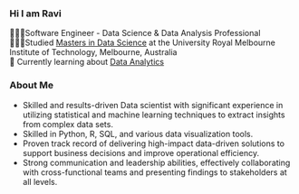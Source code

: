 ### Hi I am Ravi
🧑🏻‍💻Software Engineer - Data Science & Data Analysis Professional </br>
👨🏽‍🎓Studied [Masters in Data Science](https://www.rmit.edu.au/) at the University Royal Melbourne Institute of Technology, Melbourne, Australia </br>
💭 Currently learning about [Data Analytics](https://www.analyticsvidhya.com/genaipinnacle?utm_source=google&utm_medium=brand_av_pm&utm_content=brand_phrase&utm_campaign=pinnacle_new_search_brand&utm_term=analytics%20vidhya&gad_source=1&gclid=Cj0KCQjwxqayBhDFARIsAANWRnRcaZAU0oLYLO6DAqMrcb8aDuYAXF9y7O4IPWb3fxyGZJneZJkssUYaAoShEALw_wcB)</br>

### About Me
- Skilled and results-driven Data scientist with significant experience in utilizing statistical and machine learning techniques to extract insights from complex data sets.
- Skilled in Python, R, SQL, and various data visualization tools.
- Proven track record of delivering high-impact data-driven solutions to support business decisions and improve operational efficiency.
- Strong communication and leadership abilities, effectively collaborating with cross-functional teams and presenting findings to stakeholders at all levels.
